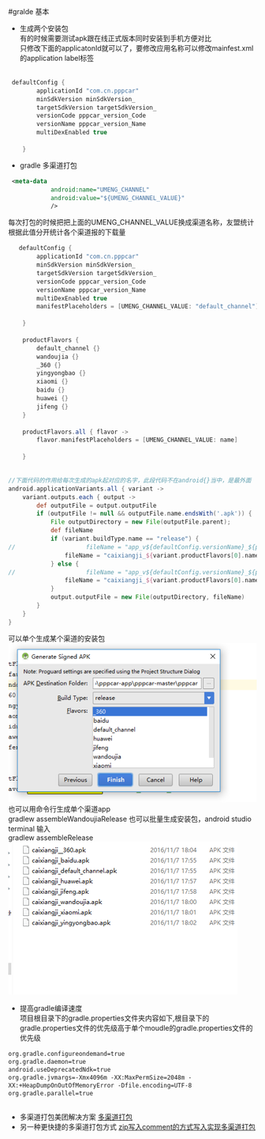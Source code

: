 #gralde 基本

* 生成两个安装包  
有的时候需要测试apk跟在线正式版本同时安装到手机方便对比  
只修改下面的applicatonId就可以了，要修改应用名称可以修改mainfest.xml的application label标签
```groovy

 defaultConfig {
        applicationId "com.cn.pppcar"
        minSdkVersion minSdkVersion_
        targetSdkVersion targetSdkVersion_
        versionCode pppcar_version_Code
        versionName pppcar_version_Name
        multiDexEnabled true

    }
```



* gradle 多渠道打包
```xml
 <meta-data
            android:name="UMENG_CHANNEL"
            android:value="${UMENG_CHANNEL_VALUE}"
            />
```

每次打包的时候把把上面的UMENG_CHANNEL_VALUE换成渠道名称，友盟统计根据此值分开统计各个渠道报的下载量
```groovy
   defaultConfig {
        applicationId "com.cn.pppcar"
        minSdkVersion minSdkVersion_
        targetSdkVersion targetSdkVersion_
        versionCode pppcar_version_Code
        versionName pppcar_version_Name
        multiDexEnabled true
        manifestPlaceholders = [UMENG_CHANNEL_VALUE: "default_channel"]

    }

    productFlavors {
        default_channel {}
        wandoujia {}
        _360 {}
        yingyongbao {}
        xiaomi {}
        baidu {}
        huawei {}
        jifeng {}
    }

    productFlavors.all { flavor ->
        flavor.manifestPlaceholders = [UMENG_CHANNEL_VALUE: name]

    }


```

```groovy

//下面代码的作用给每次生成的apk起对应的名字，此段代码不在android{}当中，是最外面
android.applicationVariants.all { variant ->
    variant.outputs.each { output ->
        def outputFile = output.outputFile
        if (outputFile != null && outputFile.name.endsWith('.apk')) {
            File outputDirectory = new File(outputFile.parent);
            def fileName
            if (variant.buildType.name == "release") {
//                    fileName = "app_v${defaultConfig.versionName}_${packageTime()}_${variant.productFlavors[0].name}.apk"
                fileName = "caixiangji_${variant.productFlavors[0].name}.apk"
            } else {
//                    fileName = "app_v${defaultConfig.versionName}_${packageTime()}_beta.apk"
                fileName = "caixiangji_${variant.productFlavors[0].name}_beta.apk"
            }
            output.outputFile = new File(outputDirectory, fileName)
        }
    }
}


```

可以单个生成某个渠道的安装包  
![](images/gradle_flavors.png)  
也可以用命令行生成单个渠道app  
gradlew assembleWandoujiaRelease
也可以批量生成安装包，android studio terminal 输入  
gradlew assembleRelease  
![](images/gradle_flavors_1.png)  


*  提高gradle编译速度  
项目根目录下的gradle.properties文件夹内容如下,根目录下的gradle.properties文件的优先级高于单个moudle的gradle.properties文件的优先级

```properties
org.gradle.configureondemand=true
org.gradle.daemon=true
android.useDeprecatedNdk=true
org.gradle.jvmargs=-Xmx4096m -XX:MaxPermSize=2048m -XX:+HeapDumpOnOutOfMemoryError -Dfile.encoding=UTF-8
org.gradle.parallel=true


```

* 多渠道打包美团解决方案
[多渠道打包](http://tech.meituan.com/mt-apk-adaptation.html)
* 另一种更快捷的多渠道打包方式
[zip写入comment的方式写入实现多渠道打包](https://github.com/seven456/MultiChannelPackageTool)